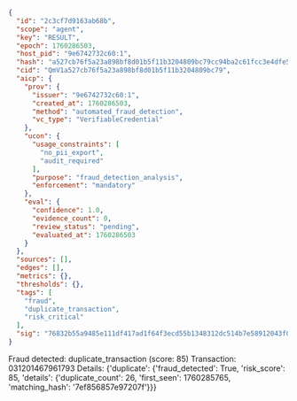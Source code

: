 ```json
{
  "id": "2c3cf7d9163ab68b",
  "scope": "agent",
  "key": "RESULT",
  "epoch": 1760286503,
  "host_pid": "9e6742732c60:1",
  "hash": "a527cb76f5a23a898bf8d01b5f11b3204809bc79cc94ba2c61fcc3e4dfe57fbc",
  "cid": "QmV1a527cb76f5a23a898bf8d01b5f11b3204809bc79",
  "aicp": {
    "prov": {
      "issuer": "9e6742732c60:1",
      "created_at": 1760286503,
      "method": "automated_fraud_detection",
      "vc_type": "VerifiableCredential"
    },
    "ucon": {
      "usage_constraints": [
        "no_pii_export",
        "audit_required"
      ],
      "purpose": "fraud_detection_analysis",
      "enforcement": "mandatory"
    },
    "eval": {
      "confidence": 1.0,
      "evidence_count": 0,
      "review_status": "pending",
      "evaluated_at": 1760286503
    }
  },
  "sources": [],
  "edges": [],
  "metrics": {},
  "thresholds": {},
  "tags": [
    "fraud",
    "duplicate_transaction",
    "risk_critical"
  ],
  "sig": "76832b55a9485e111df417ad1f64f3ecd55b1348312dc514b7e58912043f0d9d"
}
```

Fraud detected: duplicate_transaction (score: 85)
Transaction: 031201467961793
Details: {'duplicate': {'fraud_detected': True, 'risk_score': 85, 'details': {'duplicate_count': 26, 'first_seen': 1760285765, 'matching_hash': '7ef856857e97207f'}}}